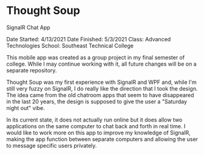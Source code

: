 # Thought Soup
 SignalR Chat App

Date Started: 4/13/2021
Date Finished: 5/3/2021
Class: Advanced Technologies 
School: Southeast Technical College

This mobile app was created as a group project in my final semester of college. While I may continue working with it, all future changes will be on a separate repository.

Thought Soup was my first experience with SignalR and WPF and, while I'm still very fuzzy on SignalR, I do really like the direction that I took the design. The idea came from the old chatroom apps that seem to have disappeared in the last 20 years, the design is supposed to give the user a "Saturday night out" vibe. 

In its current state, it does not actually run online but it does allow two applications on the same computer to chat back and forth in real time. I would like to work more on this app to improve my knowledge of SignalR, making the app function between separate computers and allowing the user to message specific users privately. 
